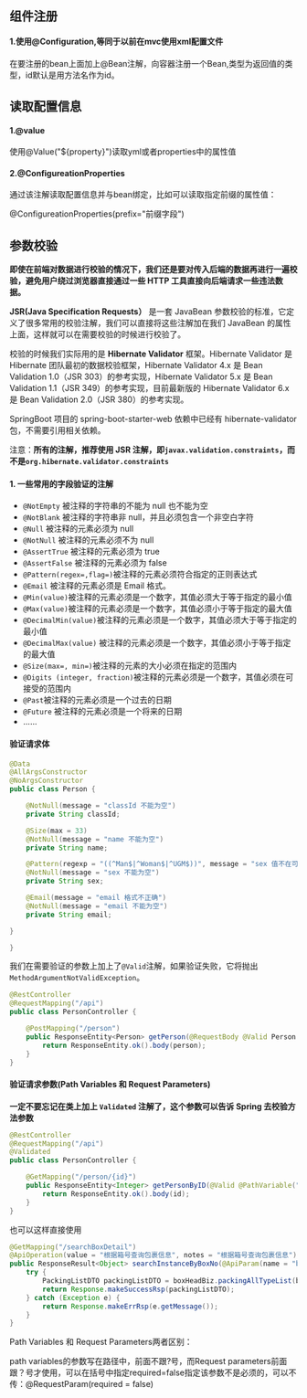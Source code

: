 ## 组件注册

#### 1.使用@Configuration,等同于以前在mvc使用xml配置文件

在要注册的bean上面加上@Bean注解，向容器注册一个Bean,类型为返回值的类型，id默认是用方法名作为id。

## 读取配置信息

#### 1.@value

使用@Value("${property}")读取yml或者properties中的属性值

#### 2.@ConfigureationProperties

通过该注解读取配置信息并与bean绑定，比如可以读取指定前缀的属性值：

@ConfigureationProperties(prefix="前缀字段")

## 参数校验

**即使在前端对数据进行校验的情况下，我们还是要对传入后端的数据再进行一遍校验，避免用户绕过浏览器直接通过一些 HTTP 工具直接向后端请求一些违法数据。**

**JSR(Java Specification Requests）** 是一套 JavaBean 参数校验的标准，它定义了很多常用的校验注解，我们可以直接将这些注解加在我们 JavaBean 的属性上面，这样就可以在需要校验的时候进行校验了。

校验的时候我们实际用的是 **Hibernate Validator** 框架。Hibernate Validator 是 Hibernate 团队最初的数据校验框架，Hibernate Validator 4.x 是 Bean Validation 1.0（JSR 303）的参考实现，Hibernate Validator 5.x 是 Bean Validation 1.1（JSR 349）的参考实现，目前最新版的 Hibernate Validator 6.x 是 Bean Validation 2.0（JSR 380）的参考实现。

SpringBoot 项目的 spring-boot-starter-web 依赖中已经有 hibernate-validator 包，不需要引用相关依赖。

注意：**所有的注解，推荐使用 JSR 注解，即`javax.validation.constraints`，而不是`org.hibernate.validator.constraints`**

#### 1. 一些常用的字段验证的注解

- `@NotEmpty` 被注释的字符串的不能为 null 也不能为空
- `@NotBlank` 被注释的字符串非 null，并且必须包含一个非空白字符
- `@Null` 被注释的元素必须为 null
- `@NotNull` 被注释的元素必须不为 null
- `@AssertTrue` 被注释的元素必须为 true
- `@AssertFalse` 被注释的元素必须为 false
- `@Pattern(regex=,flag=)`被注释的元素必须符合指定的正则表达式
- `@Email` 被注释的元素必须是 Email 格式。
- `@Min(value)`被注释的元素必须是一个数字，其值必须大于等于指定的最小值
- `@Max(value)`被注释的元素必须是一个数字，其值必须小于等于指定的最大值
- `@DecimalMin(value)`被注释的元素必须是一个数字，其值必须大于等于指定的最小值
- `@DecimalMax(value)` 被注释的元素必须是一个数字，其值必须小于等于指定的最大值
- `@Size(max=, min=)`被注释的元素的大小必须在指定的范围内
- `@Digits (integer, fraction)`被注释的元素必须是一个数字，其值必须在可接受的范围内
- `@Past`被注释的元素必须是一个过去的日期
- `@Future` 被注释的元素必须是一个将来的日期
- ......

#### 验证请求体

~~~java
@Data
@AllArgsConstructor
@NoArgsConstructor
public class Person {

    @NotNull(message = "classId 不能为空")
    private String classId;

    @Size(max = 33)
    @NotNull(message = "name 不能为空")
    private String name;

    @Pattern(regexp = "((^Man$|^Woman$|^UGM$))", message = "sex 值不在可选范围")
    @NotNull(message = "sex 不能为空")
    private String sex;

    @Email(message = "email 格式不正确")
    @NotNull(message = "email 不能为空")
    private String email;

}
~~~

```kotlin
}
```

我们在需要验证的参数上加上了`@Valid`注解，如果验证失败，它将抛出`MethodArgumentNotValidException`。

~~~java
@RestController
@RequestMapping("/api")
public class PersonController {

    @PostMapping("/person")
    public ResponseEntity<Person> getPerson(@RequestBody @Valid Person person) {
        return ResponseEntity.ok().body(person);
    }
}
~~~

#### 验证请求参数(Path Variables 和 Request Parameters)

**一定不要忘记在类上加上 `Validated` 注解了，这个参数可以告诉 Spring 去校验方法参数**

~~~java
@RestController
@RequestMapping("/api")
@Validated
public class PersonController {

    @GetMapping("/person/{id}")
    public ResponseEntity<Integer> getPersonByID(@Valid @PathVariable("id") @Max(value = 5,message = "超过 id 的范围了") Integer id) {
        return ResponseEntity.ok().body(id);
    }
}
~~~

也可以这样直接使用

~~~java
@GetMapping("/searchBoxDetail")
@ApiOperation(value = "根据箱号查询包裹信息", notes = "根据箱号查询包裹信息")
public ResponseResult<Object> searchInstanceByBoxNo(@ApiParam(name = "boxNo", value = "箱号") @NotNull(message = "箱号不能为空") @RequestParam String boxNo, @ApiParam(name = "type", value = "类型") @NotNull(message = "类型不能为空") @RequestParam String type, @ApiParam(name = "detailType", value = "类型明细") String detailType) throws BizException {
    try {
        PackingListDTO packingListDTO = boxHeadBiz.packingAllTypeList(boxNo, type, detailType);
        return Response.makeSuccessRsp(packingListDTO);
    } catch (Exception e) {
        return Response.makeErrRsp(e.getMessage());
    }
}
~~~

Path Variables 和 Request Parameters两者区别：

path variables的参数写在路径中，前面不跟?号，而Request parameters前面跟？号才使用，可以在括号中指定required=false指定该参数不是必须的，可以不传：@RequestParam(required = false)



